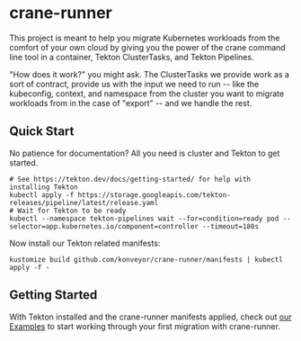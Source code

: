 crane-runner
============

This project is meant to help you migrate Kubernetes workloads from the comfort
of your own cloud by giving you the power of the crane command line tool in a
container, Tekton ClusterTasks, and Tekton Pipelines.

"How does it work?" you might ask. The ClusterTasks we provide work as a sort of
contract, provide us with the input we need to run -- like the kubeconfig,
context, and namespace from the cluster you want to migrate workloads from in
the case of "export" -- and we handle the rest.

## Quick Start

No patience for documentation? All you need is cluster and Tekton to get
started.


```shell
# See https://tekton.dev/docs/getting-started/ for help with installing Tekton
kubectl apply -f https://storage.googleapis.com/tekton-releases/pipeline/latest/release.yaml
# Wait for Tekton to be ready
kubectl --namespace tekton-pipelines wait --for=condition=ready pod --selector=app.kubernetes.io/component=controller --timeout=180s
```

Now install our Tekton related manifests:

```shell
kustomize build github.com/konveyor/crane-runner/manifests | kubectl apply -f -
```

## Getting Started

With Tekton installed and the crane-runner manifests applied, check out
[our Examples](./examples) to start working through your first
migration with crane-runner.
